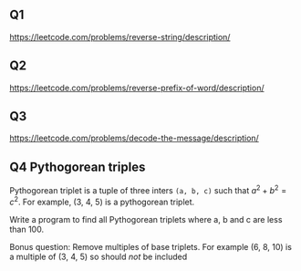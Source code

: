 ## Q1
https://leetcode.com/problems/reverse-string/description/

## Q2
https://leetcode.com/problems/reverse-prefix-of-word/description/

## Q3
https://leetcode.com/problems/decode-the-message/description/

## Q4 Pythogorean triples
Pythogorean triplet is a tuple of three inters `(a, b, c)` such that $a^2 + b^2 = c^2$. For example, (3, 4, 5) is a pythogorean triplet.

Write a program to find all Pythogorean triplets where a, b and c are less than 100.

Bonus question: Remove multiples of base triplets. For example (6, 8, 10) is a multiple of (3, 4, 5) so should *not* be included